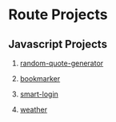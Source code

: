 # Route Projects
## **Javascript Projects**
 1. [random-quote-generator](https://route-random-quote-generator.vercel.app/)

2. [bookmarker](https://route-bookmarker.vercel.app/)

3. [smart-login](https://route-smart-login.netlify.app/)

4. [weather](https://route-weather.netlify.app/)
